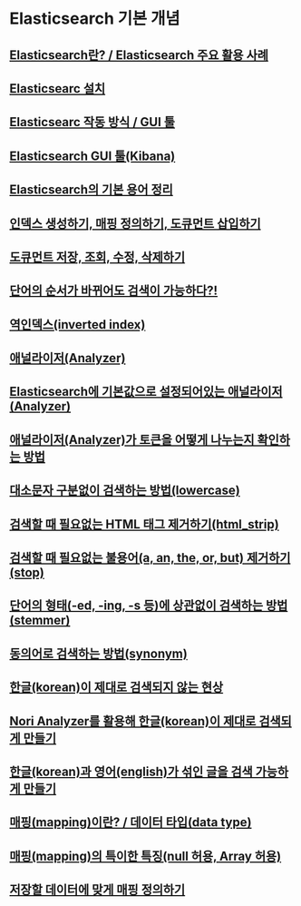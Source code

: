 # Elasticsearch 기본 개념
## [Elasticsearch란? / Elasticsearch 주요 활용 사례](docs/2-1.md)
## [Elasticsearc 설치](docs/2-2.md)
## [Elasticsearc 작동 방식 / GUI 툴](docs/2-3.md)
## [Elasticsearch GUI 툴(Kibana)](docs/2-4.md)
## [Elasticsearch의 기본 용어 정리](docs/2-5.md)
## [인덱스 생성하기, 매핑 정의하기, 도큐먼트 삽입하기](docs/2-6.md)
## [도큐먼트 저장, 조회, 수정, 삭제하기](docs/2-7.md)
## [단어의 순서가 바뀌어도 검색이 가능하다?!](docs/3-1.md)
## [역인덱스(inverted index)](docs/3-2.md)
## [애널라이저(Analyzer)](docs/3-3.md)
## [Elasticsearch에 기본값으로 설정되어있는 애널라이저(Analyzer)](docs/3-4.md)
## [애널라이저(Analyzer)가 토큰을 어떻게 나누는지 확인하는 방법](docs/3-5.md)
## [대소문자 구분없이 검색하는 방법(lowercase)](docs/3-6.md)
## [검색할 때 필요없는 HTML 태그 제거하기(html_strip)](docs/3-7.md)
## [검색할 때 필요없는 불용어(a, an, the, or, but) 제거하기(stop)](docs/3-8.md)
## [단어의 형태(-ed, -ing, -s 등)에 상관없이 검색하는 방법(stemmer)](docs/3-9.md)
## [동의어로 검색하는 방법(synonym)](docs/3-10.md)
## [한글(korean)이 제대로 검색되지 않는 현상](docs/4-1.md)
## [Nori Analyzer를 활용해 한글(korean)이 제대로 검색되게 만들기](docs/4-2.md)
## [한글(korean)과 영어(english)가 섞인 글을 검색 가능하게 만들기](docs/4-3.md)
## [매핑(mapping)이란? / 데이터 타입(data type)](docs/5-1.md)
## [매핑(mapping)의 특이한 특징(null 허용, Array 허용)](docs/5-2.md)
## [저장할 데이터에 맞게 매핑 정의하기](docs/5-3.md)